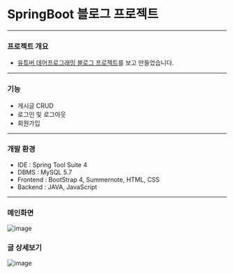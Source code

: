 # SpringBoot 블로그 프로젝트
---
### 프로젝트 개요
* [유튜버 데어프로그래밍 블로그 프로젝트](https://www.youtube.com/watch?v=6bhF5o4gAOs&list=PL93mKxaRDidECgjOBjPgI3Dyo8ka6Ilqm)를 보고 만들었습니다.
---
### 기능
* 게시글 CRUD
* 로그인 및 로그아웃
* 회원가입
---
### 개발 환경
* IDE : Spring Tool Suite 4
* DBMS : MySQL 5.7
* Frontend : BootStrap 4, Summernote, HTML, CSS
* Backend : JAVA, JavaScript
---
### 메인화면
![image](https://user-images.githubusercontent.com/76156034/107854059-c53ba880-6e5c-11eb-9488-e83e3e378114.png)

### 글 상세보기
![image](https://user-images.githubusercontent.com/76156034/107854095-07fd8080-6e5d-11eb-9886-45f456be272e.png)



